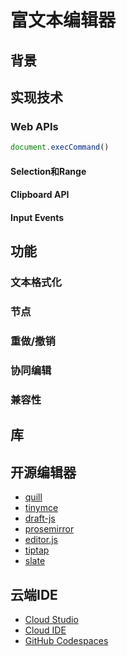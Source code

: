 # 富文本编辑器

## 背景

## 实现技术

### Web APIs

```js
document.execCommand()

```

#### Selection和Range

#### Clipboard API

#### Input Events

## 功能

### 文本格式化

### 节点

### 重做/撤销

### 协同编辑

### 兼容性

## 库




## 开源编辑器

- [quill](https://github.com/slab/quill)
- [tinymce](https://github.com/tinymce/tinymce)
- [draft-js](https://github.com/facebookarchive/draft-js)
- [prosemirror](https://github.com/ProseMirror/prosemirror)
- [editor.js](https://github.com/codex-team/editor.js)
- [tiptap](https://github.com/ueberdosis/tiptap)
- [slate](https://github.com/ianstormtaylor/slate)

## 云端IDE

- [Cloud Studio](https://cloud.tencent.com/product/cloudstudio)
- [Cloud IDE]()
- [GitHub Codespaces]()
 
